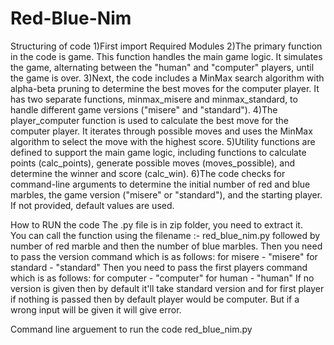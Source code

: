 # Red-Blue-Nim


Structuring of code 
    1)First import Required Modules
    2)The primary function in the code is game. This function handles the main game logic. It simulates the game, alternating between the "human" and "computer" players, until the game is over.
    3)Next, the code includes a MinMax search algorithm with alpha-beta pruning to determine the best moves for the computer player. It has two separate functions, minmax_misere and minmax_standard, to handle different game versions ("misere" and "standard").
    4)The player_computer function is used to calculate the best move for the computer player. It iterates through possible moves and uses the MinMax algorithm to select the move with the highest score.
    5)Utility functions are defined to support the main game logic, including functions to calculate points (calc_points), generate possible moves (moves_possible), and determine the winner and score (calc_win).
    6)The code checks for command-line arguments to determine the initial number of red and blue marbles, the game version ("misere" or "standard"), and the starting player. If not provided, default values are used.

How to RUN the code 
    The .py file is in zip folder, you need to extract it.  
	You can call the function using the filename :- red_blue_nim.py followed by number of red marble and then the number of blue marbles.
	Then you need to pass the version command which is as follows:
            for misere - "misere"
            for standard - "standard"
    Then you need to pass the first players command which is as follows:
            for computer - "computer"
            for human - "human"
	If no version is given then by default it'll take standard version and for first player if nothing is passed then by default player would be computer. 
	But if a wrong input will be given it will give error.	
	
Command line arguement to run the code
	red_blue_nim.py <num-red> <num-blue> <version> <first-player>
